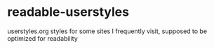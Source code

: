 readable-userstyles
===================

userstyles.org styles for some sites I frequently visit, supposed to be optimized for readability